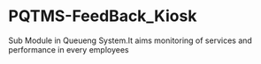 # PQTMS-FeedBack_Kiosk
Sub Module in Queueng System.It aims monitoring of services and performance in every employees
